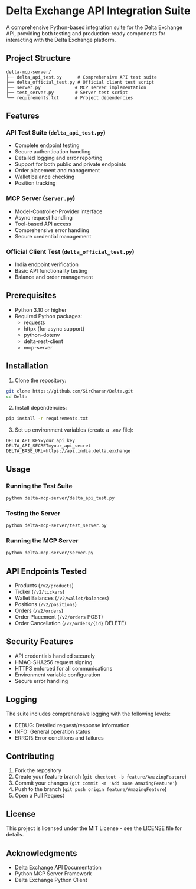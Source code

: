 # Delta Exchange API Integration Suite

A comprehensive Python-based integration suite for the Delta Exchange API, providing both testing and production-ready components for interacting with the Delta Exchange platform.

## Project Structure

```
delta-mcp-server/
├── delta_api_test.py      # Comprehensive API test suite
├── delta_official_test.py # Official client test script
├── server.py             # MCP server implementation
├── test_server.py        # Server test script
└── requirements.txt      # Project dependencies
```

## Features

### API Test Suite (`delta_api_test.py`)
- Complete endpoint testing
- Secure authentication handling
- Detailed logging and error reporting
- Support for both public and private endpoints
- Order placement and management
- Wallet balance checking
- Position tracking

### MCP Server (`server.py`)
- Model-Controller-Provider interface
- Async request handling
- Tool-based API access
- Comprehensive error handling
- Secure credential management

### Official Client Test (`delta_official_test.py`)
- India endpoint verification
- Basic API functionality testing
- Balance and order management

## Prerequisites

- Python 3.10 or higher
- Required Python packages:
  - requests
  - httpx (for async support)
  - python-dotenv
  - delta-rest-client
  - mcp-server

## Installation

1. Clone the repository:
```bash
git clone https://github.com/SirCharan/Delta.git
cd Delta
```

2. Install dependencies:
```bash
pip install -r requirements.txt
```

3. Set up environment variables (create a `.env` file):
```env
DELTA_API_KEY=your_api_key
DELTA_API_SECRET=your_api_secret
DELTA_BASE_URL=https://api.india.delta.exchange
```

## Usage

### Running the Test Suite
```bash
python delta-mcp-server/delta_api_test.py
```

### Testing the Server
```bash
python delta-mcp-server/test_server.py
```

### Running the MCP Server
```bash
python delta-mcp-server/server.py
```

## API Endpoints Tested

- Products (`/v2/products`)
- Ticker (`/v2/tickers`)
- Wallet Balances (`/v2/wallet/balances`)
- Positions (`/v2/positions`)
- Orders (`/v2/orders`)
- Order Placement (`/v2/orders` POST)
- Order Cancellation (`/v2/orders/{id}` DELETE)

## Security Features

- API credentials handled securely
- HMAC-SHA256 request signing
- HTTPS enforced for all communications
- Environment variable configuration
- Secure error handling

## Logging

The suite includes comprehensive logging with the following levels:
- DEBUG: Detailed request/response information
- INFO: General operation status
- ERROR: Error conditions and failures

## Contributing

1. Fork the repository
2. Create your feature branch (`git checkout -b feature/AmazingFeature`)
3. Commit your changes (`git commit -m 'Add some AmazingFeature'`)
4. Push to the branch (`git push origin feature/AmazingFeature`)
5. Open a Pull Request

## License

This project is licensed under the MIT License - see the LICENSE file for details.

## Acknowledgments

- Delta Exchange API Documentation
- Python MCP Server Framework
- Delta Exchange Python Client 